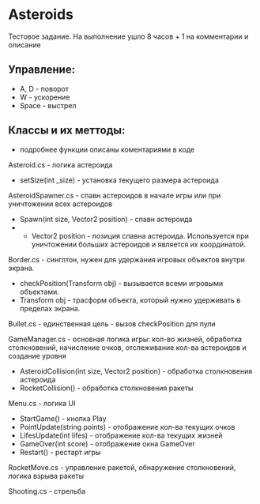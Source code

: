 # Asteroids
Тестовое задание.
На выполнение ушло 8 часов + 1 на комментарии и описание

Управление:
-
- A, D - поворот
- W - ускорение 
- Space - выстрел

Классы и их меттоды:
-
- подробнее функции описаны коментариями в коде

Asteroid.cs - логика астероида
- setSize(int _size) - установка текущего размера астероида

AsteroidSpawner.cs - спавн астероидов в начале игры или при уничтожении всех астероидов 
- Spawn(int size, Vector2 position) - спавн астероида
- - Vector2 position - позиция спавна астероида. Используется при уничтожении больших астероидов и является их координатой.

Border.cs - синглтон, нужен для удержания игровых объектов внутри экрана.
- checkPosition(Transform obj) - вызывается всеми игровыми объектами.
- Transform obj - трасформ объекта, который нужно удерживать в пределах экрана.

Bullet.cs - единственная цель - вызов checkPosition для пули

GameManager.cs - основная логика игры: кол-во жизней, обработка столкновений, начисление очков, отслеживание кол-ва астероидов и создание уровня
- AsteroidCollision(int size, Vector2 position) - обработка столкновения астероида
- RocketCollision() - обработка столкновения ракеты

Menu.cs - логика UI
 - StartGame() - кнопка Play
 - PointUpdate(string points) - отображение кол-ва текущих очков
 - LifesUpdate(int lifes) - отображение кол-ва текущих жизней
 - GameOver(int score) - отображение окна GameOver
 - Restart() - рестарт игры

RocketMove.cs - управление ракетой, обнаружение столкновений, логика взрыва ракеты

Shooting.cs - стрельба 
